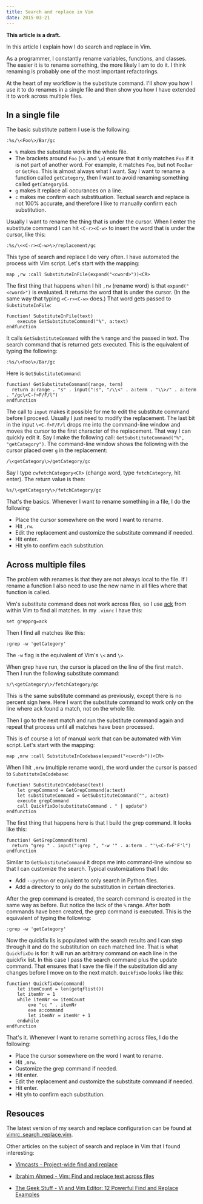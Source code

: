 ```yaml
---
title: Search and replace in Vim
date: 2015-03-21
---
```


**This article is a draft.**

In this article I explain how I do search and replace in Vim.

As a programmer, I constantly rename variables, functions, and classes. The
easier it is to rename something, the more likely I am to do it. I think
renaming is probably one of the most important refactorings.

At the heart of my workflow is the substitute command. I'll show you how I
use it to do renames in a single file and then show you how I have extended it
to work across multiple files.

## In a single file

The basic substitute pattern I use is the following:

    :%s/\<Foo\>/Bar/gc

* `%` makes the substitute work in the whole file.
* The brackets around `Foo` (`\<` and `\>`) ensure that it only matches `Foo`
  if it is not part of another word. For example, it matches `Foo`, but
  not `FooBar` or `GetFoo`. This is almost always what I want. Say I want to
  rename a function called `getCategory`, then I want to avoid renaming
  something called `getCategoryId`.
* `g` makes it replace all occurances on a line.
* `c` makes me confirm each substituation. Textual search and replace is not
  100% accurate, and therefore I like to manually confirm each substitution.

Usually I want to rename the thing that is under the cursor. When I enter the
substitute command I can hit `<C-r><C-w>` to insert the word that is under
the cursor, like this:

    :%s/\<<C-r><C-w>\>/replacement/gc

This type of search and replace I do very often. I have automated the process
with Vim script. Let's start with the mapping:

    map ,rw :call SubstituteInFile(expand("<cword>"))<CR>

The first thing that happens when I hit `,rw` (rename word) is that
`expand("<cword>")` is evaluated. It returns the word that is under the cursor.
(In the same way that typing `<C-r><C-w>` does.) That word gets passed to
`SubstituteInFile`:

    function! SubstituteInFile(text)
        execute GetSubstituteCommand("%", a:text)
    endfunction

It calls `GetSubstituteCommand` with the `%` range and the passed in text. The
search command that is returned gets executed. This is the equivalent of typing
the following:

    :%s/\<Foo\>/Bar/gc

Here is `GetSubstituteCommand`:

    function! GetSubstituteCommand(range, term)
      return a:range . "s" . input(":s", "/\\<" . a:term . "\\>/" . a:term . "/gc\<C-f>F/F/l")
    endfunction

The call to `input` makes it possible for me to edit the substitute command
before I proceed. Usually I just need to modify the replacement. The last bit
in the input `\<C-f>F/F/l` drops me into the command-line window and moves the
cursor to the first character of the replacement. That way I can quickly edit
it. Say I make the following call: `GetSubstituteCommand("%", "getCategory")`.
The command-line window shows the following with the cursor placed over `g` in
the replacement:

    /\<getCategory\>/getCategory/gc

Say I type `cwfetchCategory<CR>` (change word, type `fetchCategory`, hit
enter). The return value is then:

    %s/\<getCategory\>/fetchCategory/gc

That's the basics. Whenever I want to rename something in a file, I do the
following:

* Place the cursor somewhere on the word I want to rename.
* Hit `,rw`.
* Edit the replacement and customize the substitute command if needed.
* Hit enter.
* Hit y/n to confirm each substitution.

## Across multiple files

The problem with renames is that they are not always local to the file. If I
rename a function I also need to use the new name in all files where that
function is called.

Vim's substitute command does not work across files, so I use
[ack](http://beyondgrep.com/) from within Vim to find all matches. In my
`.vimrc` I have this:

    set grepprg=ack

Then I find all matches like this:

    :grep -w 'getCategory'

The `-w` flag is the equivalent of Vim's `\<` and `\>`.

When grep have run, the cursor is placed on the line of the first match. Then I
run the following substitute command:

    s/\<getCategory\>/fetchCategory/gc

This is the same substitute command as previously, except there is no percent
sign here. Here I want the substitute command to work only on the line where
ack found a match, not on the whole file.

Then I go to the next match and run the substitute command again and repeat
that process until all matches have been processed.

This is of course a lot of manual work that can be automated with Vim script.
Let's start with the mapping:

    map ,mrw :call SubstituteInCodebase(expand("<cword>"))<CR>

When I hit `,mrw` (multiple rename word), the word under the cursor is passed
to `SubstituteInCodebase`:

    function! SubstituteInCodebase(text)
        let grepCommand = GetGrepCommand(a:text)
        let substituteCommand = GetSubstituteCommand("", a:text)
        execute grepCommand
        call QuickfixDo(substituteCommand . " | update")
    endfunction

The first thing that happens here is that I build the grep command. It looks
like this:

    function! GetGrepCommand(term)
      return "grep " . input(":grep ", "-w '" . a:term . "'\<C-f>F'F'l")
    endfunction

Similar to `GetSubstituteCommand` it drops me into command-line window so that
I can customize the search. Typical customizations that I do:

* Add `--python` or equivalent to only search in Python files.
* Add a directory to only do the substitution in certain directories.

After the grep command is created, the search command is created in the same
way as before. But notice the lack of the `%` range. After both commands have
been created, the grep command is executed. This is the equivalent of typing
the following:

    :grep -w 'getCategory'

Now the quickfix lis is populated with the search results and I can step
through it and do the substitution on each matched line. That is what
`QuickfixDo` is for: It will run an arbitrary command on each line in the
quickfix list. In this case I pass the search command plus the update command.
That ensures that I save the file if the substitution did any changes before I
move on to the next match. `QuickfixDo` looks like this:

    function! QuickfixDo(command)
        let itemCount = len(getqflist())
        let itemNr = 1
        while itemNr <= itemCount
            exe "cc " . itemNr
            exe a:command
            let itemNr = itemNr + 1
        endwhile
    endfunction

That's it. Whenever I want to rename something across files, I do the
following:

* Place the cursor somewhere on the word I want to rename.
* Hit `,mrw`.
* Customize the grep command if needed.
* Hit enter.
* Edit the replacement and customize the substitute command if needed.
* Hit enter.
* Hit y/n to confirm each substitution.

## Resouces

The latest version of my search and replace configuration can be found at
[vimrc_search_replace.vim](https://github.com/rickardlindberg/dotfiles/blob/master/.vim/vimrc_search_replace.vim).

Other articles on the subject of search and replace in Vim that I found
interesting:

* [Vimcasts - Project-wide find and replace](http://vimcasts.org/episodes/project-wide-find-and-replace/)

* [Ibrahim Ahmed - Vim: Find and replace text across files](http://www.ibrahim-ahmed.com/2008/01/find-and-replace-in-multiple-files-in.html)

* [The Geek Stuff - Vi and Vim Editor: 12 Powerful Find and Replace Examples](http://www.thegeekstuff.com/2009/04/vi-vim-editor-search-and-replace-examples/)
